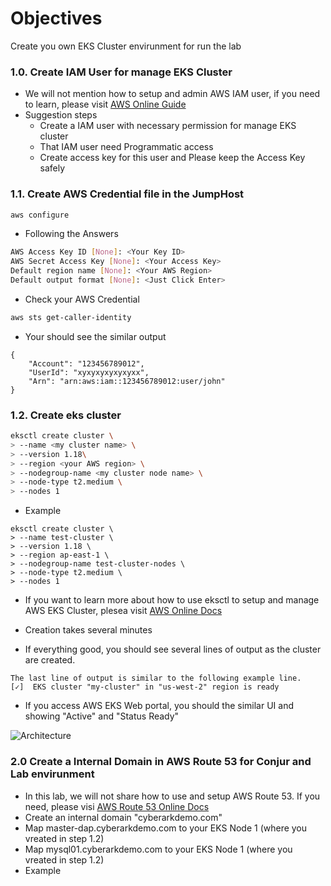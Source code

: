 # Objectives
Create you own EKS Cluster envirunment for run the lab

### 1.0. Create IAM User for manage EKS Cluster
- We will not mention how to setup and admin AWS IAM user, if you need to learn, please visit [AWS Online Guide](https://docs.aws.amazon.com/IAM/latest/UserGuide/getting-started_create-admin-group.html)
- Suggestion steps
    - Create a IAM user with necessary permission for manage EKS cluster
    - That IAM user need Programmatic access
    - Create access key for this user and Please keep the Access Key safely

### 1.1. Create AWS Credential file in the JumpHost
```bash
aws configure
```
- Following the Answers
```bash
AWS Access Key ID [None]: <Your Key ID>
AWS Secret Access Key [None]: <Your Access Key>
Default region name [None]: <Your AWS Region>
Default output format [None]: <Just Click Enter>

```
- Check your AWS Credential
```bash
aws sts get-caller-identity
```
- Your should see the similar output
```
{
    "Account": "123456789012",
    "UserId": "xyxyxyxyxyxyxx",
    "Arn": "arn:aws:iam::123456789012:user/john"
}
```

### 1.2. Create eks cluster
```bash
eksctl create cluster \
> --name <my cluster name> \
> --version 1.18\
> --region <your AWS region> \
> --nodegroup-name <my cluster node name> \
> --node-type t2.medium \
> --nodes 1
```
- Example
```
eksctl create cluster \
> --name test-cluster \
> --version 1.18 \
> --region ap-east-1 \
> --nodegroup-name test-cluster-nodes \
> --node-type t2.medium \
> --nodes 1
```

- If you want to learn more about how to use eksctl to setup and manage AWS EKS Cluster, plesea visit [AWS Online Docs](https://docs.aws.amazon.com/eks/latest/userguide/getting-started-eksctl.html)

- Creation takes several minutes
- If everything good, you should see several lines of output as the cluster are created.
```
The last line of output is similar to the following example line.
[✓]  EKS cluster "my-cluster" in "us-west-2" region is ready
```
- If you access AWS EKS Web portal, you should the similar UI and showing "Active" and "Status Ready"

![Architecture](https://github.com/ivanckleecity/CyberArk-DAP-EKS-Lap-2021/blob/main/images/EKS_Cluster_Sample_UI.JPG)

### 2.0 Create a Internal Domain in AWS Route 53 for Conjur and Lab envirunment

- In this lab, we will not share how to use and setup AWS Route 53. If you need, please visi [AWS Route 53 Online Docs](https://docs.aws.amazon.com/Route53/latest/DeveloperGuide/getting-started.html)
- Create an internal domain "cyberarkdemo.com"
- Map master-dap.cyberarkdemo.com to your EKS Node 1 (where you vreated in step 1.2)
- Map mysql01.cyberarkdemo.com to your EKS Node 1 (where you vreated in step 1.2)
- Example
